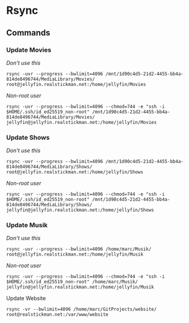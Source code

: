# Rsync

## Commands

### Update Movies  
*Don't use this*  
```
rsync -uvr --progress --bwlimit=4096 /mnt/1d90c4d5-21d2-4455-bb4a-814de8496744/MediaLibrary/Movies/ root@jellyfin.realstickman.net:/home/jellyfin/Movies
```
*Non-root user*  
```
rsync -uvr --progress --bwlimit=4096 --chmod=744 -e "ssh -i $HOME/.ssh/id_ed25519_non-root" /mnt/1d90c4d5-21d2-4455-bb4a-814de8496744/MediaLibrary/Movies/ jellyfin@jellyfin.realstickman.net:/home/jellyfin/Movies
```

### Update Shows  
*Don't use this*  
```
rsync -uvr --progress --bwlimit=4096 /mnt/1d90c4d5-21d2-4455-bb4a-814de8496744/MediaLibrary/Shows/ root@jellyfin.realstickman.net:/home/jellyfin/Shows
```
*Non-root user*  
```
rsync -uvr --progress --bwlimit=4096 --chmod=744 -e "ssh -i $HOME/.ssh/id_ed25519_non-root" /mnt/1d90c4d5-21d2-4455-bb4a-814de8496744/MediaLibrary/Shows/ jellyfin@jellyfin.realstickman.net:/home/jellyfin/Shows

```

### Update Musik  
*Don't use this*  
```
rsync -uvr --progress --bwlimit=4096 /home/marc/Musik/ root@jellyfin.realstickman.net:/home/jellyfin/Musik
```
*Non-root user*  
```
rsync -uvr --progress --bwlimit=4096 --chmod=744 -e "ssh -i $HOME/.ssh/id_ed25519_non-root" /home/marc/Musik/ jellyfin@jellyfin.realstickman.net:/home/jellyfin/Musik
```

Update Website  
```
rsync -vr --bwlimit=4096 /home/marc/GitProjects/website/ root@realstickman.net:/var/www/website
```
